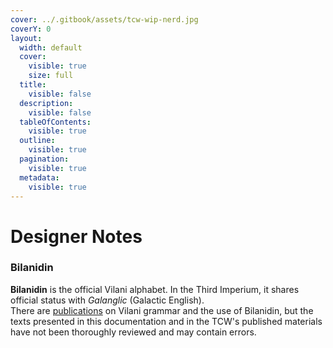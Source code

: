 ```yaml
---
cover: ../.gitbook/assets/tcw-wip-nerd.jpg
coverY: 0
layout:
  width: default
  cover:
    visible: true
    size: full
  title:
    visible: false
  description:
    visible: false
  tableOfContents:
    visible: true
  outline:
    visible: true
  pagination:
    visible: true
  metadata:
    visible: true
---
```


# Designer Notes

### Bilanidin

**Bilanidin** is the official Vilani alphabet. In the Third Imperium, it shares official status with _Galanglic_ (Galactic English).\
There are [publications](https://wiki.travellerrpg.com/Vilani_Grammar_and_Glossary) on Vilani grammar and the use of Bilanidin, but the texts presented in this documentation and in the TCW's published materials have not been thoroughly reviewed and may contain errors.
